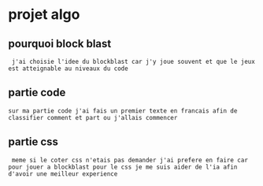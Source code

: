# projet algo

## pourquoi block blast

``` j'ai choisie l'idee du blockblast car j'y joue souvent et que le jeux est atteignable au niveaux du code```

## partie code

```sur ma partie code j'ai fais un premier texte en francais afin de classifier comment et part ou j'allais commencer  ```

## partie css

``` meme si le coter css n'etais pas demander j'ai prefere en faire car pour jouer a blockblast pour le css je me suis aider de l'ia afin d'avoir une meilleur experience```